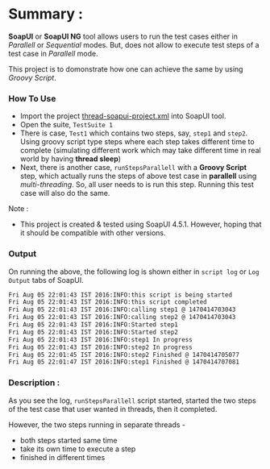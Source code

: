# Summary :
**SoapUI** or **SoapUI NG** tool allows users to run the test cases either in *Parallell* or *Sequential* modes. But, does not allow to execute test steps of a test case in *Parallell* mode.

This project is to domonstrate how one can achieve the same by using *Groovy Script*.
### How To Use

  - Import the project [thread-soapui-project.xml](https://github.com/nmrao/sample-soapui-projects/blob/master/runStepsInParallel/thread-soapui-project.xml) into SoapUI tool.
  - Open the suite, `TestSuite 1`
  - There is case, `Test1` which contains two steps, say, `step1` and `step2`. Using groovy script type steps where each step takes different time to complete (simulating different work which may take different time in real world by having **thread sleep**)
  - Next, there is another case, `runStepsParallell` with a **Groovy Script** step, which actually runs the steps of above test case in **parallell** using *multi-threading*. So, all user needs to is run this step. Running this test case will also do the same.

Note :
  - This project is created & tested using SoapUI 4.5.1. However, hoping that it should be compatible with other versions.

### Output
On running the above, the following log is shown either in `script log` or `Log Output` tabs of SoapUI.

```sh
Fri Aug 05 22:01:43 IST 2016:INFO:this script is being started
Fri Aug 05 22:01:43 IST 2016:INFO:this script completed
Fri Aug 05 22:01:43 IST 2016:INFO:calling step1 @ 1470414703043
Fri Aug 05 22:01:43 IST 2016:INFO:calling step2 @ 1470414703043
Fri Aug 05 22:01:43 IST 2016:INFO:Started step1
Fri Aug 05 22:01:43 IST 2016:INFO:Started step2
Fri Aug 05 22:01:43 IST 2016:INFO:step1 In progress
Fri Aug 05 22:01:43 IST 2016:INFO:step2 In progress
Fri Aug 05 22:01:45 IST 2016:INFO:step2 Finished @ 1470414705077
Fri Aug 05 22:01:47 IST 2016:INFO:step1 Finished @ 1470414707081
```

### Description :
As you see the log, `runStepsParallell` script started, started the two steps of the test case that user wanted in threads, then it completed. 

However, the two steps running in separate threads -
- both steps started same time
- take its own time to execute a step
- finished in different times
